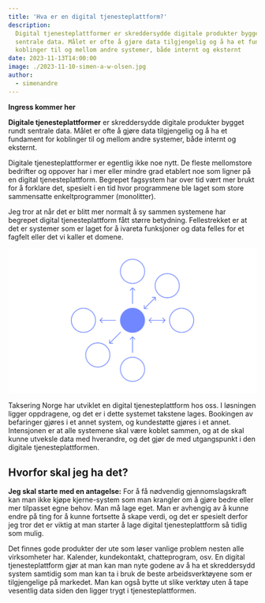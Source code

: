 ```yaml
---
title: 'Hva er en digital tjenesteplattform?'
description:
  Digital tjenesteplattformer er skreddersydde digitale produkter bygget rundt
  sentrale data. Målet er ofte å gjøre data tilgjengelig og å ha et fundament for
  koblinger til og mellom andre systemer, både internt og eksternt
date: 2023-11-13T14:00:00
image: ./2023-11-10-simen-a-w-olsen.jpg
author:
  - simenandre
---
```


**Ingress kommer her**

**Digitale tjenesteplattformer** er skreddersydde digitale produkter bygget rundt
sentrale data. Målet er ofte å gjøre data tilgjengelig og å ha et fundament for
koblinger til og mellom andre systemer, både internt og eksternt.

Digitale tjenesteplattformer er egentlig ikke noe nytt. De fleste mellomstore
bedrifter og oppover har i mer eller mindre grad etablert noe som ligner på en
digital tjenesteplattform. Begrepet fagsystem har over tid vært mer brukt for å
forklare det, spesielt i en tid hvor programmene ble laget som store sammensatte
enkeltprogrammer (monolitter).

Jeg tror at når det er blitt mer normalt å sy sammen systemene har begrepet
digital tjenesteplattform fått større betydning. Fellestrekket er at det er
systemer som er laget for å ivareta funksjoner og data felles for et fagfelt
eller det vi kaller et domene.

![Figur som viser prikker som peker mot en sentral prikk](./service-figure.svg 'Figuren illustrerer en sentral plattform som andre produkter er koblet med')

Taksering Norge har utviklet en digital tjenesteplattform hos oss. I løsningen
ligger oppdragene, og det er i dette systemet takstene lages. Bookingen av
befaringer gjøres i et annet system, og kundestøtte gjøres i et annet.
Intensjonen er at alle systemene skal være koblet sammen, og at de skal kunne
utveksle data med hverandre, og det gjør de med utgangspunkt i den digitale
tjenesteplattformen.

## Hvorfor skal jeg ha det?

**Jeg skal starte med en antagelse:** For å få nødvendig gjennomslagskraft kan
man ikke kjøpe kjerne-system som man krangler om å gjøre bedre eller mer
tilpasset egne behov. Man må lage eget. Man er avhengig av å kunne endre på ting
for å kunne fortsette å skape verdi, og det er spesielt derfor jeg tror det er
viktig at man starter å lage digital tjenesteplattform så tidlig som mulig.

Det finnes gode produkter der ute som løser vanlige problem nesten alle virksomheter har. Kalender, kundekontakt, chatteprogram, osv. En digital tjenesteplattform gjør at man kan man nyte godene av å ha et skreddersydd system samtidig som man kan ta i bruk de beste arbeidsverktøyene som er tilgjengelige på markedet. Man kan også bytte ut slike verktøy uten å tape vesentlig data siden den ligger trygt i tjenesteplattformen. 

